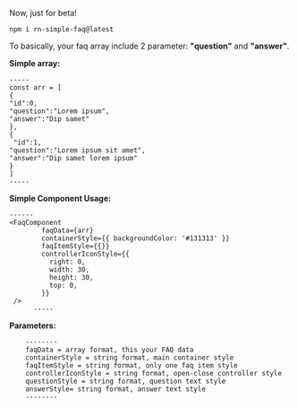   Now, just for beta!
  
  `npm i rn-simple-faq@latest`
  
  To basically, your faq array include 2 parameter: **"question"** and **"answer"**. 
  
  **Simple array:**
  
    -----
    const arr = [
    {
    "id":0,
    "question":"Lorem ipsum",
    "answer":"Dip samet"
    },
    {
     "id":1,
    "question":"Lorem ipsum sit amet",
    "answer":"Dip samet lorem ipsum"
    }
    ]
    -----
  
  
  **Simple Component  Usage:**
  
    ------
    <FaqComponent
            faqData={arr}
            containerStyle={{ backgroundColor: '#131313' }}
            faqItemStyle={{}}
            controllerIconStyle={{
              right: 0,
              width: 30,
              height: 30,
              top: 0,
            }}
     />
          -----
          
 **Parameters:**        
          
        --------
        faqData = array format, this your FAQ data
        containerStyle = string format, main container style
        faqItemStyle = string format, only one faq item style
        controllerIconStyle = string format, open-close controller style
        questionStyle = string format, question text style
        answerStyle= string format, answer text style
        --------
